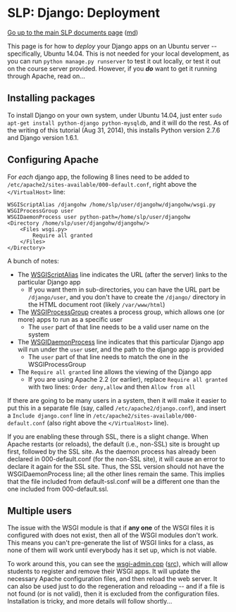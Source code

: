 SLP: Django: Deployment
=======================

[Go up to the main SLP documents page](index.html) ([md](index.md))

This page is for how to *deploy* your Django apps on an Ubuntu server -- specifically, Ubuntu 14.04.  This is not needed for your local development, as you can run `python manage.py runserver` to test it out locally, or test it out on the course server provided.  However, if you ***do*** want to get it running through Apache, read on...

Installing packages
-------------------

To install Django on your own system, under Ubuntu 14.04, just enter `sudo apt-get install python-django python-mysqldb`, and it will do the rest.  As of the writing of this tutorial (Aug 31, 2014), this installs Python version 2.7.6 and Django version 1.6.1.

Configuring Apache
------------------

For *each* django app, the following 8 lines need to be added to `/etc/apache2/sites-available/000-default.conf`, right above the `</VirtualHost>` line:

```
WSGIScriptAlias /djangohw /home/slp/user/djangohw/djangohw/wsgi.py
WSGIProcessGroup user
WSGIDaemonProcess user python-path=/home/slp/user/djangohw
<Directory /home/slp/user/djangohw/djangohw/>
    <Files wsgi.py>
        Require all granted
    </Files>
</Directory>
```

A bunch of notes:

- The [WSGIScriptAlias](https://code.google.com/p/modwsgi/wiki/ConfigurationDirectives#WSGIScriptAlias) line indicates the URL (after the server) links to the particular Django app
    - If you want them in sub-directories, you can have the URL part be `/django/user`, and you don't have to create the `/django/` directory in the HTML document root (likely `/var/www/html`)
- The [WSGIProcessGroup](https://code.google.com/p/modwsgi/wiki/ConfigurationDirectives#WSGIProcessGroup) creates a process group, which allows one (or more) apps to run as a specific user
    - The `user` part of that line needs to be a valid user name on the system
- The [WSGIDaemonProcess](https://code.google.com/p/modwsgi/wiki/ConfigurationDirectives#WSGIDaemonProcess) line indicates that this particular Django app will run under the `user` user, and the path to the django app is provided
    - The `user` part of that line needs to match the one in the WSGIProcessGroup
- The `Require all granted` line allows the viewing of the Django app
    - If you are using Apache 2.2 (or earlier), replace `Require all granted` with two lines: `Order deny,allow` and then `Allow from all`

If there are going to be many users in a system, then it will make it easier to put this in a separate file (say, called `/etc/apache2/django.conf`), and insert a `Include django.conf` line in `/etc/apache2/sites-available/000-default.conf` (also right above the `</VirtualHost>` line).

If you are enabling these through SSL, there is a slight change.  When Apache restarts (or reloads), the default (i.e., non-SSL) site is brought up first, followed by the SSL site.  As the daemon process has already been declared in 000-default.conf (for the non-SSL site), it will cause an error to declare it again for the SSL site.  Thus, the SSL version should not have the WSGIDaemonProcess line; all the other lines remain the same.  This implies that the file included from default-ssl.conf will be a different one than the one included from 000-default.ssl.

Multiple users
--------------

The issue with the WSGI module is that if **any one** of the WSGI files it is configured with does not exist, then all of the WSGI modules don't work.  This means you can't pre-generate the list of WSGI links for a class, as none of them will work until everybody has it set up, which is not viable.

To work around this, you can see the [wsgi-admin.cpp](../utils/wsgi-admin/wsgi-admin.cpp.html) ([src](../utils/wsgi-admin/wsgi-admin.cpp)), which will allow students to register and remove their WSGI apps.  It will update the necessary Apache configuration files, and then reload the web server.  It can also be used just to do the regeneration and reloading -- and if a file is not found (or is not valid), then it is excluded from the configuration files.  Installation is tricky, and more details will follow shortly...


